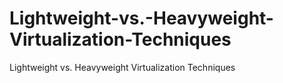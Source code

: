 # Lightweight-vs.-Heavyweight-Virtualization-Techniques
Lightweight vs. Heavyweight Virtualization Techniques
